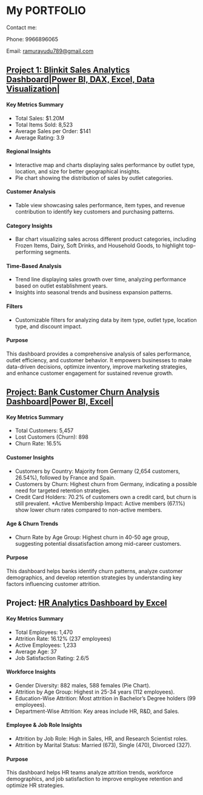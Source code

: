# My PORTFOLIO

Contact me:

Phone: 9966896065

Email: ramurayudu789@gmail.com


## [Project 1: Blinkit Sales Analytics Dashboard|Power BI, DAX, Excel, Data Visualization|](https://app.powerbi.com/links/RwAOPzWgpu?ctid=ffa76a2b-9b62-4b16-a12c-a940b0d587e7&pbi_source=linkShare)

#### Key Metrics Summary
* Total Sales: $1.20M
* Total Items Sold: 8,523
* Average Sales per Order: $141
* Average Rating: 3.9
#### Regional Insights
* Interactive map and charts displaying sales performance by outlet type, location, and size for better geographical insights.
* Pie chart showing the distribution of sales by outlet categories.
#### Customer Analysis
* Table view showcasing sales performance, item types, and revenue contribution to identify key customers and purchasing patterns.
#### Category Insights
* Bar chart visualizing sales across different product categories, including Frozen Items, Dairy, Soft Drinks, and Household Goods, to highlight top-performing segments.
#### Time-Based Analysis
* Trend line displaying sales growth over time, analyzing performance based on outlet establishment years.
* Insights into seasonal trends and business expansion patterns.
#### Filters
* Customizable filters for analyzing data by item type, outlet type, location type, and discount impact.
#### Purpose
This dashboard provides a comprehensive analysis of sales performance, outlet efficiency, and customer behavior. It empowers businesses to make data-driven decisions, optimize inventory, improve marketing strategies, and enhance customer engagement for sustained revenue growth.

## [Project: Bank Customer Churn Analysis Dashboard|Power BI, Excel|](https://app.powerbi.com/links/GvkcI2cEKC?ctid=ffa76a2b-9b62-4b16-a12c-a940b0d587e7&pbi_source=linkShare)

#### Key Metrics Summary
* Total Customers: 5,457
* Lost Customers (Churn): 898
* Churn Rate: 16.5%
#### Customer Insights
* Customers by Country: Majority from Germany (2,654 customers, 26.54%), followed by France and Spain.
* Customers by Churn: Highest churn from Germany, indicating a possible need for targeted retention strategies.
* Credit Card Holders: 70.2% of customers own a credit card, but churn is still prevalent.
*Active Membership Impact: Active members (67.1%) show lower churn rates compared to non-active members.
#### Age & Churn Trends
* Churn Rate by Age Group: Highest churn in 40-50 age group, suggesting potential dissatisfaction among mid-career customers.
#### Purpose
This dashboard helps banks identify churn patterns, analyze customer demographics, and develop retention strategies by understanding key factors influencing customer attrition.


## Project: [HR Analytics Dashboard by Excel](https://1drv.ms/x/c/1ea47a96be900876/ESDzBjGU0wJDqdmm324LTOIBPc6y2m8Hm2WpQvN4Cdukxg?e=FCwLtE)

#### Key Metrics Summary
* Total Employees: 1,470
* Attrition Rate: 16.12% (237 employees)
* Active Employees: 1,233
* Average Age: 37
* Job Satisfaction Rating: 2.6/5
#### Workforce Insights
* Gender Diversity: 882 males, 588 females (Pie Chart).
* Attrition by Age Group: Highest in 25-34 years (112 employees).
* Education-Wise Attrition: Most attrition in Bachelor’s Degree holders (99 employees).
* Department-Wise Attrition: Key areas include HR, R&D, and Sales.
#### Employee & Job Role Insights
* Attrition by Job Role: High in Sales, HR, and Research Scientist roles.
* Attrition by Marital Status: Married (673), Single (470), Divorced (327).
#### Purpose
This dashboard helps HR teams analyze attrition trends, workforce demographics, and job satisfaction to improve employee retention and optimize HR strategies.

